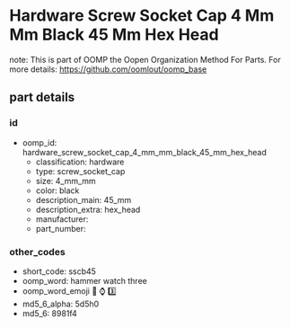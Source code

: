 # Hardware Screw Socket Cap 4 Mm Mm Black 45 Mm Hex Head  

note: This is part of OOMP the Oopen Organization Method For Parts. For more details: https://github.com/oomlout/oomp_base

##  part details





### id
* oomp_id: hardware_screw_socket_cap_4_mm_mm_black_45_mm_hex_head
  * classification: hardware
  * type: screw_socket_cap
  * size: 4_mm_mm
  * color: black
  * description_main: 45_mm
  * description_extra: hex_head
  * manufacturer: 
  * part_number: 

### other_codes
* short_code: sscb45
* oomp_word: hammer watch three
* oomp_word_emoji :hammer: :watch: :three:
* md5_6_alpha: 5d5h0
* md5_6: 8981f4